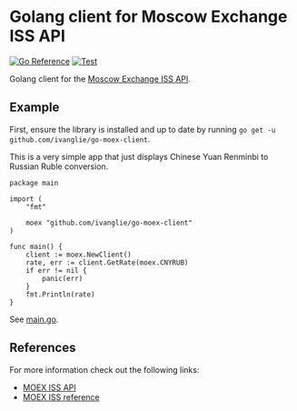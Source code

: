 # Golang client for Moscow Exchange ISS API

[![Go Reference](https://pkg.go.dev/badge/github.com/ivanglie/go-moex-client.svg)](https://pkg.go.dev/github.com/ivanglie/go-moex-client)
[![Test](https://github.com/ivanglie/go-moex-client/actions/workflows/test.yml/badge.svg)](https://github.com/ivanglie/go-moex-client/actions/workflows/test.yml)

Golang client for the [Moscow Exchange ISS API](https://www.moex.com/a2193).

## Example

First, ensure the library is installed and up to date by running ```go get -u github.com/ivanglie/go-moex-client```.

This is a very simple app that just displays Chinese Yuan Renminbi to Russian Ruble conversion.

```golang
package main

import (
	"fmt"

	moex "github.com/ivanglie/go-moex-client"
)

func main() {
	client := moex.NewClient()
	rate, err := client.GetRate(moex.CNYRUB)
	if err != nil {
		panic(err)
	}
	fmt.Println(rate)
}
```
See [main.go](./_example/main.go).

## References

For more information check out the following links:

* [MOEX ISS API](https://www.moex.com/a2193)
* [MOEX ISS reference](https://iss.moex.com/iss/reference/)